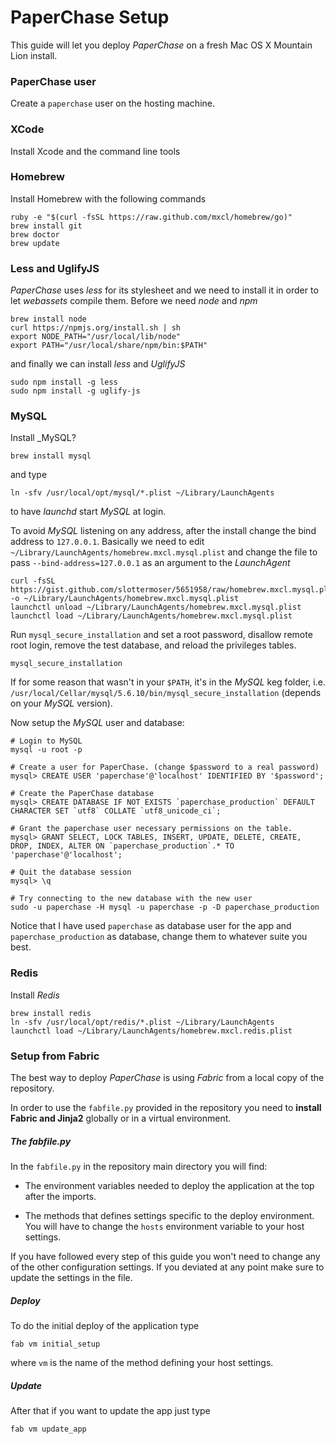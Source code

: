 # PaperChase Setup

This guide will let you deploy _PaperChase_ on a fresh Mac OS X Mountain Lion install.

### PaperChase user

Create a `paperchase` user on the hosting machine.

### XCode

Install Xcode and the command line tools

### Homebrew

Install Homebrew with the following commands

    ruby -e "$(curl -fsSL https://raw.github.com/mxcl/homebrew/go)"
    brew install git
    brew doctor
    brew update
    
### Less and UglifyJS

_PaperChase_ uses _less_ for its stylesheet and we need to install it in order to let _webassets_ compile them. Before we need _node_ and _npm_

    brew install node
    curl https://npmjs.org/install.sh | sh
    export NODE_PATH="/usr/local/lib/node"
    export PATH="/usr/local/share/npm/bin:$PATH"
    
and finally we can install _less_ and _UglifyJS_

    sudo npm install -g less
    sudo npm install -g uglify-js

### MySQL

Install _MySQL?

    brew install mysql

and type
    
    ln -sfv /usr/local/opt/mysql/*.plist ~/Library/LaunchAgents
    
to have _launchd_ start _MySQL_ at login.

To avoid _MySQL_ listening on any address, after the install change the bind address to `127.0.0.1`. Basically we need to edit `~/Library/LaunchAgents/homebrew.mxcl.mysql.plist` and change the file to pass 
`--bind-address=127.0.0.1` as an argument to the _LaunchAgent_

    curl -fsSL https://gist.github.com/slottermoser/5651958/raw/homebrew.mxcl.mysql.plist -o ~/Library/LaunchAgents/homebrew.mxcl.mysql.plist
    launchctl unload ~/Library/LaunchAgents/homebrew.mxcl.mysql.plist
    launchctl load ~/Library/LaunchAgents/homebrew.mxcl.mysql.plist
    
Run `mysql_secure_installation` and set a root password, disallow remote root login, remove the test database, and reload the privileges tables.

    mysql_secure_installation

If for some reason that wasn't in your `$PATH`, it's in the _MySQL_ keg folder, i.e. `/usr/local/Cellar/mysql/5.6.10/bin/mysql_secure_installation` (depends
 on your _MySQL_ version).

Now setup the _MySQL_ user and database:

    # Login to MySQL
    mysql -u root -p

    # Create a user for PaperChase. (change $password to a real password)
    mysql> CREATE USER 'paperchase'@'localhost' IDENTIFIED BY '$password';

    # Create the PaperChase database
    mysql> CREATE DATABASE IF NOT EXISTS `paperchase_production` DEFAULT CHARACTER SET `utf8` COLLATE `utf8_unicode_ci`;

    # Grant the paperchase user necessary permissions on the table.
    mysql> GRANT SELECT, LOCK TABLES, INSERT, UPDATE, DELETE, CREATE, DROP, INDEX, ALTER ON `paperchase_production`.* TO 'paperchase'@'localhost';

    # Quit the database session
    mysql> \q

    # Try connecting to the new database with the new user
    sudo -u paperchase -H mysql -u paperchase -p -D paperchase_production

Notice that I have used `paperchase` as database user for the app and `paperchase_production` as database, change them to whatever suite you best.

### Redis

Install _Redis_

    brew install redis
    ln -sfv /usr/local/opt/redis/*.plist ~/Library/LaunchAgents
    launchctl load ~/Library/LaunchAgents/homebrew.mxcl.redis.plist

### Setup from Fabric

The best way to deploy _PaperChase_ is using _Fabric_ from a local copy of the repository. 

In order to use the `fabfile.py` provided in the repository you need to __install Fabric and Jinja2__ globally or in a virtual environment.

##### The fabfile.py

In the `fabfile.py` in the repository main directory you will find:

* The environment variables needed to deploy the application at the top after the imports.

* The methods that defines settings specific to the deploy environment. You will have to change the `hosts` environment variable to your host settings. 

If you have followed every step of this guide you won't need to change any of the other configuration settings. If you deviated at any point make sure to update the settings in the file.

##### Deploy

To do the initial deploy of the application type

    fab vm initial_setup
    
where `vm` is the name of the method defining your host settings.

##### Update

After that if you want to update the app just type

    fab vm update_app 